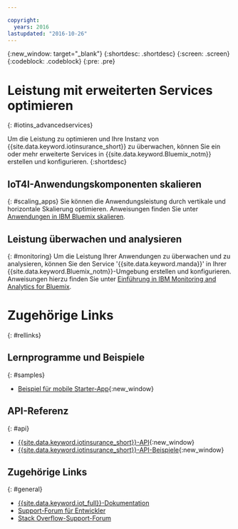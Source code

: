 ```yaml
---

copyright:
  years: 2016
lastupdated: "2016-10-26"
---
```


<!-- Common attributes used in the template are defined as follows: -->
{:new_window: target="\_blank"}
{:shortdesc: .shortdesc}
{:screen: .screen}
{:codeblock: .codeblock}
{:pre: .pre}


<!-- {{site.data.keyword.iotinsurance_full}}  {{site.data.keyword.iotinsurance_short}}  -->


# Leistung mit erweiterten Services optimieren
{: #iotins_advancedservices}


Um die Leistung zu optimieren und Ihre Instanz von {{site.data.keyword.iotinsurance_short}} zu überwachen, können Sie ein oder mehr erweiterte Services in {{site.data.keyword.Bluemix_notm}} erstellen und konfigurieren.
{:shortdesc}

## IoT4I-Anwendungskomponenten skalieren
{: #scaling_apps}
Sie können die Anwendungsleistung durch vertikale und horizontale Skalierung optimieren. Anweisungen finden Sie unter [Anwendungen in IBM Bluemix skalieren](http://www.ibm.com/developerworks/cloud/library/cl-bluemix-autoscale/).

## Leistung überwachen und analysieren
{: #monitoring}
Um die Leistung Ihrer Anwendungen zu überwachen und zu analysieren, können Sie den Service '{{site.data.keyword.manda}}' in Ihrer {{site.data.keyword.Bluemix_notm}}-Umgebung erstellen und konfigurieren. Anweisungen hierzu finden Sie unter [Einführung in IBM Monitoring and Analytics for Bluemix](https://console.ng.bluemix.net/docs/services/monana/index.html#gettingstartedtemplate).

<!-- ### Monitoring logging information with Logmet

https://console.ng.bluemix.net/docs/services/MessageHub/index.html#messagehub072
-->

<!--
### Monitoring with New Relic
For additional monitoring, you can use New Relic, a third-party service that provides monitoring metrics for your application. For instructions to create the New Relic service in your {{site.data.keyword.Bluemix_notm}} environment, see [Using New Relic](https://console.ng.bluemix.net/docs/runtimes/liberty/newRelic.html).
-->


# Zugehörige Links
{: #rellinks}

## Lernprogramme und Beispiele
{: #samples}
* [Beispiel für mobile Starter-App](https://github.com/ibm-watson-iot/ioti-mobile){:new_window}

## API-Referenz
{: #api}
* [{{site.data.keyword.iotinsurance_short}}-API](https://iot4i-api-docs.mybluemix.net/){:new_window}
* [{{site.data.keyword.iotinsurance_short}}-API-Beispiele](https://github.com/IBM-Bluemix/iot4i-api-examples-nodejs/#iot-for-insurance-api-examples){:new_window}

## Zugehörige Links
{: #general}
* [{{site.data.keyword.iot_full}}-Dokumentation](https://console.ng.bluemix.net/docs/services/IoT/index.html)
* [Support-Forum für Entwickler](https://developer.ibm.com/answers/search.html?f=&type=question&redirect=search%2Fsearch&sort=relevance&q=%2B[iot]%20%2B[bluemix])
* [Stack Overflow-Support-Forum](http://stackoverflow.com/questions/tagged/ibm-bluemix)
